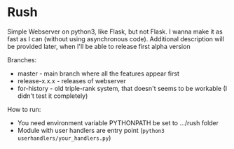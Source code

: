 # Rush

Simple Webserver on python3, like Flask, but not Flask. I wanna make it as fast as I can (without using asynchronous code). Additional description will be provided later, when I'll be able to release first alpha version

Branches:
  - master - main branch where all the features appear first
  - release-x.x.x - releases of webserver
  - for-history - old triple-rank system, that doesn't seems to be workable (I didn't test it completely)

How to run:
  - You need environment variable PYTHONPATH be set to .../rush folder
  - Module with user handlers are entry point (`python3 userhandlers/your_handlers.py`)
